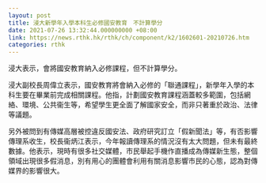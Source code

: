 ```yaml
---
layout: post
title: 浸大新學年入學本科生必修國安教育　不計算學分　
date: 2021-07-26 13:32:44.000000000 +08:00
link: https://news.rthk.hk/rthk/ch/component/k2/1602601-20210726.htm
categories: rthk
---
```


浸大表示，會將國安教育納入必修課程，但不計算學分。

浸大副校長周偉立表示，國安教育將會納入必修的「聯通課程」，新學年入學的本科生要在畢業前完成相關課程。他指，計劃國安教育課程涵蓋較多範圍，包括網絡、環境、公共衞生等，希望學生更全面了解國家安全，而非只著重於政治、法律等議題。

另外被問到有傳媒高層被控違反國安法、政府研究訂立「假新聞法」等，有否影響傳理系收生，校長衞炳江表示，今年報讀傳理系的情況沒有太大問題，但未有最終數據。他表示，現時有很多社交媒體，市民舉起手機作直播成為傳媒新生態，整個領域出現很多假消息，別有用心的團體會利用有關消息影響市民的心態，認為對傳媒界的影響很大。
